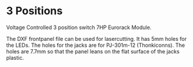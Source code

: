 # 3 Positions
Voltage Controlled 3 position switch 7HP Eurorack Module.

The DXF frontpanel file can be used for lasercutting. It has 5mm holes for the LEDs. The holes for the jacks are for PJ-301m-12 (Thonkiconns). The holes are 7.7mm so that the panel leans on the flat surface of the jacks plastic.
